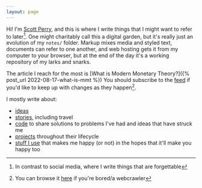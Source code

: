 ```yaml
---
layout: page
---
```


Hi! I'm [Scott Perry](about), and this is where I write things that I might want to refer to later[^social]. One might charitably call this a digital garden, but it's really just an evolution of my `notes/` folder. Markup mixes media and styled text, documents can refer to one another, and web hosting gets it from my computer to your browser, but at the end of the day it's a working repository of my larks and snarks.

The article I reach for the most is [What is Modern Monetary Theory?]({% post_url 2022-08-17-what-is-mmt %}) <!--The most popular page in terms of all-time traffic is [Project Typewriter](TODO).--> You should subscribe to the [feed](/feed.xml) if you'd like to keep up with changes as they happen[^blog].

I mostly write about:

* [ideas](ideas)
* [stories](stories), including travel
* [code](code) to share solutions to problems I've had and ideas that have struck me
* [projects](projects) throughout their lifecycle
* [stuff I use](iusethis) that makes me happy (or not) in the hopes that it'll make you happy too

[^social]: In contrast to social media, where I write things that are forgettable
[^blog]: You can browse it [here](blog) if you're bored/a webcrawler